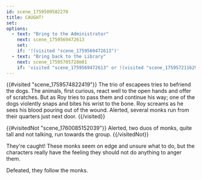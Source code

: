 ```yaml
---
id: scene_1759509582270
title: CAUGHT!
set:
options:
  - text: "Bring to the Administrator"
    next: scene_1759569472613
    set:
    if: '!(visited "scene_1759569472613")'
  - text: "Bring back to the Library"
    next: scene_17595705728m01
    if: 'visited "scene_1759569472613" or !(visited "scene_1759572116293")'
---
```



{{#visited "scene_1759574822419"}}
  The trio of escapees tries to befriend the dogs. The animals, first curious, react well to the open hands and offer of scratches. But as Roy tries to pass them and continue his way; one of the dogs violently snaps and bites his wrist to the bone. Roy screams as he sees his blood pouring out of the wound. Alerted, several monks run from their quarters just next door. 
{{/visited}}

{{#visitedNot "scene_1760085152039"}}
Alerted, two duos of monks, quite tall and not talking, run towards the group.
{{/visitedNot}}

They're caught! These monks seem on edge and unsure what to do, but the characters really have the feeling they should not do anything to anger them. 

Defeated, they follow the monks.